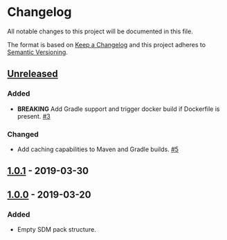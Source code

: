 # Changelog

All notable changes to this project will be documented in this file.

The format is based on [Keep a Changelog](http://keepachangelog.com/)
and this project adheres to [Semantic Versioning](http://semver.org/).

## [Unreleased](https://github.com/atomist/sdm-pack-seed/compare/1.0.1...HEAD)

### Added

-   **BREAKING** Add Gradle support and trigger docker build if Dockerfile is present. [#3](https://github.com/atomist/sdm-pack-analysis-spring/issues/3)

### Changed

-   Add caching capabilities to Maven and Gradle builds. [#5](https://github.com/atomist/sdm-pack-analysis-spring/issues/5)

## [1.0.1](https://github.com/atomist/sdm-pack-seed/compare/1.0.0...1.0.1) - 2019-03-30

## [1.0.0](https://github.com/atomist/sdm-pack-seed/tree/1.0.0) - 2019-03-20

### Added

-   Empty SDM pack structure.
